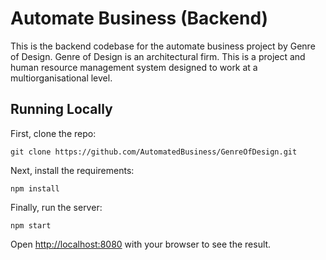 # Automate Business (Backend)

This is the backend codebase for the automate business project by Genre of Design. Genre of Design is an architectural firm. This is a project and human resource management system designed to work at a multiorganisational level.

## Running Locally

First, clone the repo:

```
git clone https://github.com/AutomatedBusiness/GenreOfDesign.git
```

Next, install the requirements:
```
npm install
```

Finally, run the server:
```
npm start
```

Open [http://localhost:8080](http://localhost:8080) with your browser to see the result.
